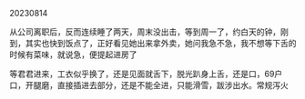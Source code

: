 20230814

从公司离职后，反而连续睡了两天，周末没出击，等到周一了，约白天的钟，刚到，其实也快到饭点了，正好看见她出来拿外卖，她问我急不急，我不想等下舌的时候有菜味，就说急，便提起进房了

等君君进来，工衣似乎换了，还是见面就舌下，脱光趴身上舌，还是口，69户口，开腿磨，直接插进去部分，还是不能全进，只能滑雪，跋涉出水。常规泻火

